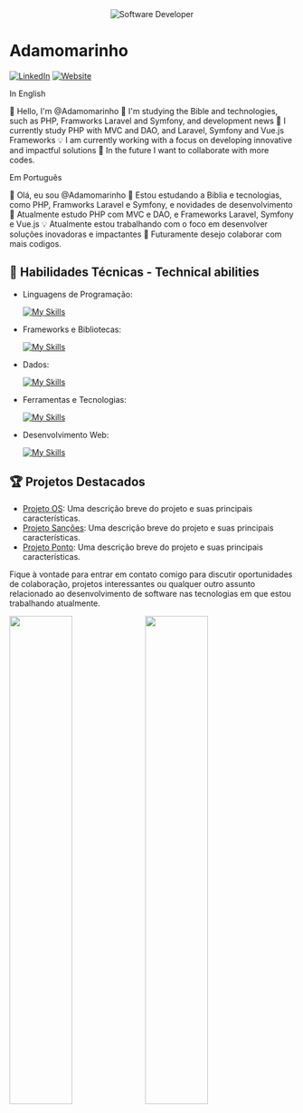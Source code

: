 <div align="center">
  <img src="https://media.istockphoto.com/id/1470350413/vector/software-developer-working-with-computers.jpg?s=612x612&w=0&k=20&c=rMDiFqhfe3PUzikjGeCuSl-x4YlXFCcnM_psO4MlOU0=" alt="Software Developer">
</div>

# Adamomarinho

[![LinkedIn](https://img.shields.io/badge/LinkedIn-[SeuPerfil]-blue?logo=linkedin)](https://www.linkedin.com/in/adamo-raposo-marinho-08290546/)
[![Website](https://img.shields.io/badge/Website-[SeuWebsite]-blue?logo=google-chrome)](https://www.teusiteonline.com.br)

In English

👋 Hello, I'm @Adamomarinho
👀 I'm studying the Bible and technologies, such as PHP, Framworks Laravel and Symfony, and development news
🌱 I currently study PHP with MVC and DAO, and Laravel, Symfony and Vue.js Frameworks
💡 I am currently working with a focus on developing innovative and impactful solutions
💞️ In the future I want to collaborate with more codes.

Em Português

👋 Olá, eu sou @Adamomarinho
👀 Estou estudando a Biblia e tecnologias, como PHP, Framworks Laravel e Symfony, e novidades de desenvolvimento
🌱 Atualmente estudo PHP com MVC e DAO, e Frameworks Laravel, Symfony e Vue.js
💡 Atualmente estou trabalhando com o foco em desenvolver soluções inovadoras e impactantes
💞️ Futuramente desejo colaborar com mais codigos. 

## 🚀 Habilidades Técnicas - Technical abilities ##

- Linguagens de Programação: 

    [![My Skills](https://skillicons.dev/icons?i=php,javascript)](https://skillicons.dev)
- Frameworks e Bibliotecas: 

    [![My Skills](https://skillicons.dev/icons?i=jquery,bootstrap,wordpress)](https://skillicons.dev)
- Dados: 

    [![My Skills](https://skillicons.dev/icons?i=mysql)](https://skillicons.dev)
- Ferramentas e Tecnologias: 

    [![My Skills](https://skillicons.dev/icons?i=linux,git,github,ps,vscode,postman,docker)](https://skillicons.dev)
- Desenvolvimento Web:

    [![My Skills](https://skillicons.dev/icons?i=html,css,sass)](https://skillicons.dev)

## 🏆 Projetos Destacados ##

- [Projeto OS](https://github.com/Adamomarinho/portifolio/tree/main/OS): Uma descrição breve do projeto e suas principais características.
- [Projeto Sanções](https://github.com/Adamomarinho/portifolio/tree/main/Sancoes): Uma descrição breve do projeto e suas principais características.
- [Projeto Ponto](https://github.com/Adamomarinho/portifolio/tree/main/Ponto): Uma descrição breve do projeto e suas principais características.

Fique à vontade para entrar em contato comigo para discutir oportunidades de colaboração, projetos interessantes ou qualquer outro assunto relacionado ao desenvolvimento de software nas tecnologias em que estou trabalhando atualmente.

<img align="left" width="47%" src="https://github-readme-stats.vercel.app/api?username=Adamomarinho&show_icons=true" />
<img align="left" width="47%" src="https://github-readme-stats.vercel.app/api/top-langs/?username=Adamomarinho" />

<br/>
<br/>
